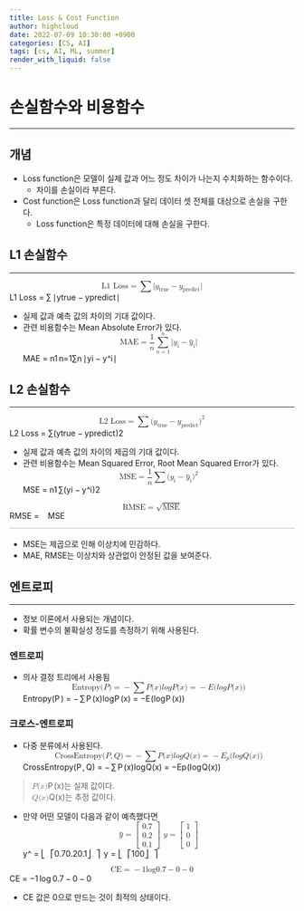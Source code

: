 ```yaml
---
title: Loss & Cost Function
author: highcloud
date: 2022-07-09 10:30:00 +0900
categories: [CS, AI]
tags: [cs, AI, ML, summer]
render_with_liquid: false
---
```


<h1 id="손실함수와-비용함수">손실함수와 비용함수</h1>
<hr>
<h2 id="개념">개념</h2>
<ul>
<li>Loss function은 모델이 실제 값과 어느 정도 차이가 나는지 수치화하는 함수이다.
<ul>
<li>차이를 손실이라 부른다.</li>
</ul>
</li>
<li>Cost function은 Loss function과 달리 데이터 셋 전체를 대상으로 손실을 구한다.
<ul>
<li>Loss function은 특정 데이터에 대해 손실을 구한다.</li>
</ul>
</li>
</ul>
<h2 id="l1-손실함수">L1 손실함수</h2>
<hr>
<p><span class="katex--display"><span class="katex-display"><span class="katex"><span class="katex-mathml"><math xmlns="http://www.w3.org/1998/Math/MathML" display="block"><semantics><mrow><mtext>L1&nbsp;Loss</mtext><mo>=</mo><mo>∑</mo><mi mathvariant="normal">∣</mi><msub><mi>y</mi><mtext>true</mtext></msub><mo>−</mo><msub><mi>y</mi><mtext>predict</mtext></msub><mi mathvariant="normal">∣</mi></mrow><annotation encoding="application/x-tex">
\text{L1 Loss} = \sum |y_\text{true}-y_\text{predict}|
</annotation></semantics></math></span><span class="katex-html" aria-hidden="true"><span class="base"><span class="strut" style="height: 0.68333em; vertical-align: 0em;"></span><span class="mord text"><span class="mord">L1&nbsp;Loss</span></span><span class="mspace" style="margin-right: 0.277778em;"></span><span class="mrel">=</span><span class="mspace" style="margin-right: 0.277778em;"></span></span><span class="base"><span class="strut" style="height: 1.60001em; vertical-align: -0.55001em;"></span><span class="mop op-symbol large-op" style="position: relative; top: -5e-06em;">∑</span><span class="mspace" style="margin-right: 0.166667em;"></span><span class="mord">∣</span><span class="mord"><span class="mord mathnormal" style="margin-right: 0.03588em;">y</span><span class="msupsub"><span class="vlist-t vlist-t2"><span class="vlist-r"><span class="vlist" style="height: 0.280556em;"><span class="" style="top: -2.55em; margin-left: -0.03588em; margin-right: 0.05em;"><span class="pstrut" style="height: 2.7em;"></span><span class="sizing reset-size6 size3 mtight"><span class="mord text mtight"><span class="mord mtight">true</span></span></span></span></span><span class="vlist-s">​</span></span><span class="vlist-r"><span class="vlist" style="height: 0.15em;"><span class=""></span></span></span></span></span></span><span class="mspace" style="margin-right: 0.222222em;"></span><span class="mbin">−</span><span class="mspace" style="margin-right: 0.222222em;"></span></span><span class="base"><span class="strut" style="height: 1.03611em; vertical-align: -0.286108em;"></span><span class="mord"><span class="mord mathnormal" style="margin-right: 0.03588em;">y</span><span class="msupsub"><span class="vlist-t vlist-t2"><span class="vlist-r"><span class="vlist" style="height: 0.336108em;"><span class="" style="top: -2.55em; margin-left: -0.03588em; margin-right: 0.05em;"><span class="pstrut" style="height: 2.7em;"></span><span class="sizing reset-size6 size3 mtight"><span class="mord text mtight"><span class="mord mtight">predict</span></span></span></span></span><span class="vlist-s">​</span></span><span class="vlist-r"><span class="vlist" style="height: 0.286108em;"><span class=""></span></span></span></span></span></span><span class="mord">∣</span></span></span></span></span></span></p>
<ul>
<li>실제 값과 예측 값의 차이의 기대 값이다.</li>
<li>관련 비용함수는 Mean Absolute Error가 있다.<br>
<span class="katex--display"><span class="katex-display"><span class="katex"><span class="katex-mathml"><math xmlns="http://www.w3.org/1998/Math/MathML" display="block"><semantics><mrow><mtext>MAE</mtext><mo>=</mo><mfrac><mn>1</mn><mi>n</mi></mfrac><munderover><mo>∑</mo><mrow><mi>n</mi><mo>=</mo><mn>1</mn></mrow><mi>n</mi></munderover><mi mathvariant="normal">∣</mi><msub><mi>y</mi><mtext>i</mtext></msub><mo>−</mo><msub><mover accent="true"><mi>y</mi><mo>^</mo></mover><mtext>i</mtext></msub><mi mathvariant="normal">∣</mi></mrow><annotation encoding="application/x-tex">
\text{MAE} = {1\over n} \sum_{n=1}^n |y_\text{i}- \hat y_\text{i}|
</annotation></semantics></math></span><span class="katex-html" aria-hidden="true"><span class="base"><span class="strut" style="height: 0.68333em; vertical-align: 0em;"></span><span class="mord text"><span class="mord">MAE</span></span><span class="mspace" style="margin-right: 0.277778em;"></span><span class="mrel">=</span><span class="mspace" style="margin-right: 0.277778em;"></span></span><span class="base"><span class="strut" style="height: 2.91851em; vertical-align: -1.26711em;"></span><span class="mord"><span class="mord"><span class="mopen nulldelimiter"></span><span class="mfrac"><span class="vlist-t vlist-t2"><span class="vlist-r"><span class="vlist" style="height: 1.32144em;"><span class="" style="top: -2.314em;"><span class="pstrut" style="height: 3em;"></span><span class="mord"><span class="mord mathnormal">n</span></span></span><span class="" style="top: -3.23em;"><span class="pstrut" style="height: 3em;"></span><span class="frac-line" style="border-bottom-width: 0.04em;"></span></span><span class="" style="top: -3.677em;"><span class="pstrut" style="height: 3em;"></span><span class="mord"><span class="mord">1</span></span></span></span><span class="vlist-s">​</span></span><span class="vlist-r"><span class="vlist" style="height: 0.686em;"><span class=""></span></span></span></span></span><span class="mclose nulldelimiter"></span></span></span><span class="mspace" style="margin-right: 0.166667em;"></span><span class="mop op-limits"><span class="vlist-t vlist-t2"><span class="vlist-r"><span class="vlist" style="height: 1.6514em;"><span class="" style="top: -1.88289em; margin-left: 0em;"><span class="pstrut" style="height: 3.05em;"></span><span class="sizing reset-size6 size3 mtight"><span class="mord mtight"><span class="mord mathnormal mtight">n</span><span class="mrel mtight">=</span><span class="mord mtight">1</span></span></span></span><span class="" style="top: -3.05001em;"><span class="pstrut" style="height: 3.05em;"></span><span class=""><span class="mop op-symbol large-op">∑</span></span></span><span class="" style="top: -4.30001em; margin-left: 0em;"><span class="pstrut" style="height: 3.05em;"></span><span class="sizing reset-size6 size3 mtight"><span class="mord mathnormal mtight">n</span></span></span></span><span class="vlist-s">​</span></span><span class="vlist-r"><span class="vlist" style="height: 1.26711em;"><span class=""></span></span></span></span></span><span class="mspace" style="margin-right: 0.166667em;"></span><span class="mord">∣</span><span class="mord"><span class="mord mathnormal" style="margin-right: 0.03588em;">y</span><span class="msupsub"><span class="vlist-t vlist-t2"><span class="vlist-r"><span class="vlist" style="height: 0.317502em;"><span class="" style="top: -2.55em; margin-left: -0.03588em; margin-right: 0.05em;"><span class="pstrut" style="height: 2.7em;"></span><span class="sizing reset-size6 size3 mtight"><span class="mord text mtight"><span class="mord mtight">i</span></span></span></span></span><span class="vlist-s">​</span></span><span class="vlist-r"><span class="vlist" style="height: 0.15em;"><span class=""></span></span></span></span></span></span><span class="mspace" style="margin-right: 0.222222em;"></span><span class="mbin">−</span><span class="mspace" style="margin-right: 0.222222em;"></span></span><span class="base"><span class="strut" style="height: 1em; vertical-align: -0.25em;"></span><span class="mord"><span class="mord accent"><span class="vlist-t vlist-t2"><span class="vlist-r"><span class="vlist" style="height: 0.69444em;"><span class="" style="top: -3em;"><span class="pstrut" style="height: 3em;"></span><span class="mord mathnormal" style="margin-right: 0.03588em;">y</span></span><span class="" style="top: -3em;"><span class="pstrut" style="height: 3em;"></span><span class="accent-body" style="left: -0.19444em;"><span class="mord">^</span></span></span></span><span class="vlist-s">​</span></span><span class="vlist-r"><span class="vlist" style="height: 0.19444em;"><span class=""></span></span></span></span></span><span class="msupsub"><span class="vlist-t vlist-t2"><span class="vlist-r"><span class="vlist" style="height: 0.317502em;"><span class="" style="top: -2.55em; margin-left: -0.03588em; margin-right: 0.05em;"><span class="pstrut" style="height: 2.7em;"></span><span class="sizing reset-size6 size3 mtight"><span class="mord text mtight"><span class="mord mtight">i</span></span></span></span></span><span class="vlist-s">​</span></span><span class="vlist-r"><span class="vlist" style="height: 0.15em;"><span class=""></span></span></span></span></span></span><span class="mord">∣</span></span></span></span></span></span></li>
</ul>
<h2 id="l2-손실함수">L2 손실함수</h2>
<hr>
<p><span class="katex--display"><span class="katex-display"><span class="katex"><span class="katex-mathml"><math xmlns="http://www.w3.org/1998/Math/MathML" display="block"><semantics><mrow><mtext>L2&nbsp;Loss</mtext><mo>=</mo><mo>∑</mo><mo stretchy="false">(</mo><msub><mi>y</mi><mtext>true</mtext></msub><mo>−</mo><msub><mi>y</mi><mtext>predict</mtext></msub><msup><mo stretchy="false">)</mo><mn>2</mn></msup></mrow><annotation encoding="application/x-tex">
\text{L2 Loss} = \sum (y_\text{true}-y_\text{predict})^2
</annotation></semantics></math></span><span class="katex-html" aria-hidden="true"><span class="base"><span class="strut" style="height: 0.68333em; vertical-align: 0em;"></span><span class="mord text"><span class="mord">L2&nbsp;Loss</span></span><span class="mspace" style="margin-right: 0.277778em;"></span><span class="mrel">=</span><span class="mspace" style="margin-right: 0.277778em;"></span></span><span class="base"><span class="strut" style="height: 1.60001em; vertical-align: -0.55001em;"></span><span class="mop op-symbol large-op" style="position: relative; top: -5e-06em;">∑</span><span class="mopen">(</span><span class="mord"><span class="mord mathnormal" style="margin-right: 0.03588em;">y</span><span class="msupsub"><span class="vlist-t vlist-t2"><span class="vlist-r"><span class="vlist" style="height: 0.280556em;"><span class="" style="top: -2.55em; margin-left: -0.03588em; margin-right: 0.05em;"><span class="pstrut" style="height: 2.7em;"></span><span class="sizing reset-size6 size3 mtight"><span class="mord text mtight"><span class="mord mtight">true</span></span></span></span></span><span class="vlist-s">​</span></span><span class="vlist-r"><span class="vlist" style="height: 0.15em;"><span class=""></span></span></span></span></span></span><span class="mspace" style="margin-right: 0.222222em;"></span><span class="mbin">−</span><span class="mspace" style="margin-right: 0.222222em;"></span></span><span class="base"><span class="strut" style="height: 1.15022em; vertical-align: -0.286108em;"></span><span class="mord"><span class="mord mathnormal" style="margin-right: 0.03588em;">y</span><span class="msupsub"><span class="vlist-t vlist-t2"><span class="vlist-r"><span class="vlist" style="height: 0.336108em;"><span class="" style="top: -2.55em; margin-left: -0.03588em; margin-right: 0.05em;"><span class="pstrut" style="height: 2.7em;"></span><span class="sizing reset-size6 size3 mtight"><span class="mord text mtight"><span class="mord mtight">predict</span></span></span></span></span><span class="vlist-s">​</span></span><span class="vlist-r"><span class="vlist" style="height: 0.286108em;"><span class=""></span></span></span></span></span></span><span class="mclose"><span class="mclose">)</span><span class="msupsub"><span class="vlist-t"><span class="vlist-r"><span class="vlist" style="height: 0.864108em;"><span class="" style="top: -3.113em; margin-right: 0.05em;"><span class="pstrut" style="height: 2.7em;"></span><span class="sizing reset-size6 size3 mtight"><span class="mord mtight">2</span></span></span></span></span></span></span></span></span></span></span></span></span></p>
<ul>
<li>실제 값과 예측 값의 차이의 제곱의 기대 값이다.</li>
<li>관련 비용함수는 Mean Squared Error, Root Mean Squared Error가 있다.<br>
<span class="katex--display"><span class="katex-display"><span class="katex"><span class="katex-mathml"><math xmlns="http://www.w3.org/1998/Math/MathML" display="block"><semantics><mrow><mtext>MSE</mtext><mo>=</mo><mfrac><mn>1</mn><mi>n</mi></mfrac><mo>∑</mo><mo stretchy="false">(</mo><msub><mi>y</mi><mtext>i</mtext></msub><mo>−</mo><msub><mover accent="true"><mi>y</mi><mo>^</mo></mover><mtext>i</mtext></msub><msup><mo stretchy="false">)</mo><mn>2</mn></msup></mrow><annotation encoding="application/x-tex">
\text{MSE} = {1\over n} \sum (y_\text{i}-\hat y_\text{i})^2
</annotation></semantics></math></span><span class="katex-html" aria-hidden="true"><span class="base"><span class="strut" style="height: 0.68333em; vertical-align: 0em;"></span><span class="mord text"><span class="mord">MSE</span></span><span class="mspace" style="margin-right: 0.277778em;"></span><span class="mrel">=</span><span class="mspace" style="margin-right: 0.277778em;"></span></span><span class="base"><span class="strut" style="height: 2.00744em; vertical-align: -0.686em;"></span><span class="mord"><span class="mord"><span class="mopen nulldelimiter"></span><span class="mfrac"><span class="vlist-t vlist-t2"><span class="vlist-r"><span class="vlist" style="height: 1.32144em;"><span class="" style="top: -2.314em;"><span class="pstrut" style="height: 3em;"></span><span class="mord"><span class="mord mathnormal">n</span></span></span><span class="" style="top: -3.23em;"><span class="pstrut" style="height: 3em;"></span><span class="frac-line" style="border-bottom-width: 0.04em;"></span></span><span class="" style="top: -3.677em;"><span class="pstrut" style="height: 3em;"></span><span class="mord"><span class="mord">1</span></span></span></span><span class="vlist-s">​</span></span><span class="vlist-r"><span class="vlist" style="height: 0.686em;"><span class=""></span></span></span></span></span><span class="mclose nulldelimiter"></span></span></span><span class="mspace" style="margin-right: 0.166667em;"></span><span class="mop op-symbol large-op" style="position: relative; top: -5e-06em;">∑</span><span class="mopen">(</span><span class="mord"><span class="mord mathnormal" style="margin-right: 0.03588em;">y</span><span class="msupsub"><span class="vlist-t vlist-t2"><span class="vlist-r"><span class="vlist" style="height: 0.317502em;"><span class="" style="top: -2.55em; margin-left: -0.03588em; margin-right: 0.05em;"><span class="pstrut" style="height: 2.7em;"></span><span class="sizing reset-size6 size3 mtight"><span class="mord text mtight"><span class="mord mtight">i</span></span></span></span></span><span class="vlist-s">​</span></span><span class="vlist-r"><span class="vlist" style="height: 0.15em;"><span class=""></span></span></span></span></span></span><span class="mspace" style="margin-right: 0.222222em;"></span><span class="mbin">−</span><span class="mspace" style="margin-right: 0.222222em;"></span></span><span class="base"><span class="strut" style="height: 1.11411em; vertical-align: -0.25em;"></span><span class="mord"><span class="mord accent"><span class="vlist-t vlist-t2"><span class="vlist-r"><span class="vlist" style="height: 0.69444em;"><span class="" style="top: -3em;"><span class="pstrut" style="height: 3em;"></span><span class="mord mathnormal" style="margin-right: 0.03588em;">y</span></span><span class="" style="top: -3em;"><span class="pstrut" style="height: 3em;"></span><span class="accent-body" style="left: -0.19444em;"><span class="mord">^</span></span></span></span><span class="vlist-s">​</span></span><span class="vlist-r"><span class="vlist" style="height: 0.19444em;"><span class=""></span></span></span></span></span><span class="msupsub"><span class="vlist-t vlist-t2"><span class="vlist-r"><span class="vlist" style="height: 0.317502em;"><span class="" style="top: -2.55em; margin-left: -0.03588em; margin-right: 0.05em;"><span class="pstrut" style="height: 2.7em;"></span><span class="sizing reset-size6 size3 mtight"><span class="mord text mtight"><span class="mord mtight">i</span></span></span></span></span><span class="vlist-s">​</span></span><span class="vlist-r"><span class="vlist" style="height: 0.15em;"><span class=""></span></span></span></span></span></span><span class="mclose"><span class="mclose">)</span><span class="msupsub"><span class="vlist-t"><span class="vlist-r"><span class="vlist" style="height: 0.864108em;"><span class="" style="top: -3.113em; margin-right: 0.05em;"><span class="pstrut" style="height: 2.7em;"></span><span class="sizing reset-size6 size3 mtight"><span class="mord mtight">2</span></span></span></span></span></span></span></span></span></span></span></span></span></li>
</ul>
<p><span class="katex--display"><span class="katex-display"><span class="katex"><span class="katex-mathml"><math xmlns="http://www.w3.org/1998/Math/MathML" display="block"><semantics><mrow><mtext>RMSE</mtext><mo>=</mo><msqrt><mtext>MSE</mtext></msqrt></mrow><annotation encoding="application/x-tex">
\text{RMSE} = \sqrt \text{MSE}
</annotation></semantics></math></span><span class="katex-html" aria-hidden="true"><span class="base"><span class="strut" style="height: 0.68333em; vertical-align: 0em;"></span><span class="mord text"><span class="mord">RMSE</span></span><span class="mspace" style="margin-right: 0.277778em;"></span><span class="mrel">=</span><span class="mspace" style="margin-right: 0.277778em;"></span></span><span class="base"><span class="strut" style="height: 1.04em; vertical-align: -0.06446em;"></span><span class="mord sqrt"><span class="vlist-t vlist-t2"><span class="vlist-r"><span class="vlist" style="height: 0.97554em;"><span class="svg-align" style="top: -3em;"><span class="pstrut" style="height: 3em;"></span><span class="mord text" style="padding-left: 0.833em;"><span class="mord">MSE</span></span></span><span class="" style="top: -2.93554em;"><span class="pstrut" style="height: 3em;"></span><span class="hide-tail" style="min-width: 0.853em; height: 1.08em;"><svg width="400em" height="1.08em" viewBox="0 0 400000 1080" preserveAspectRatio="xMinYMin slice"><path d="M95,702
c-2.7,0,-7.17,-2.7,-13.5,-8c-5.8,-5.3,-9.5,-10,-9.5,-14
c0,-2,0.3,-3.3,1,-4c1.3,-2.7,23.83,-20.7,67.5,-54
c44.2,-33.3,65.8,-50.3,66.5,-51c1.3,-1.3,3,-2,5,-2c4.7,0,8.7,3.3,12,10
s173,378,173,378c0.7,0,35.3,-71,104,-213c68.7,-142,137.5,-285,206.5,-429
c69,-144,104.5,-217.7,106.5,-221
l0 -0
c5.3,-9.3,12,-14,20,-14
H400000v40H845.2724
s-225.272,467,-225.272,467s-235,486,-235,486c-2.7,4.7,-9,7,-19,7
c-6,0,-10,-1,-12,-3s-194,-422,-194,-422s-65,47,-65,47z
M834 80h400000v40h-400000z"></path></svg></span></span></span><span class="vlist-s">​</span></span><span class="vlist-r"><span class="vlist" style="height: 0.06446em;"><span class=""></span></span></span></span></span></span></span></span></span></span></p>
<ul>
<li>MSE는 제곱으로 인해 이상치에 민감하다.</li>
<li>MAE, RMSE는 이상치와 상관없이 안정된 값을 보여준다.</li>
</ul>
<h2 id="엔트로피">엔트로피</h2>
<hr>
<ul>
<li>정보 이론에서 사용되는 개념이다.</li>
<li>확률 변수의 불확실성 정도를 측정하기 위해 사용된다.</li>
</ul>
<h3 id="엔트로피-1">엔트로피</h3>
<ul>
<li>의사 결정 트리에서 사용됨<br>
<span class="katex--display"><span class="katex-display"><span class="katex"><span class="katex-mathml"><math xmlns="http://www.w3.org/1998/Math/MathML" display="block"><semantics><mrow><mtext>Entropy</mtext><mo stretchy="false">(</mo><mi>P</mi><mo stretchy="false">)</mo><mo>=</mo><mo>−</mo><mo>∑</mo><mi>P</mi><mo stretchy="false">(</mo><mi>x</mi><mo stretchy="false">)</mo><mi>l</mi><mi>o</mi><mi>g</mi><mi>P</mi><mo stretchy="false">(</mo><mi>x</mi><mo stretchy="false">)</mo><mo>=</mo><mo>−</mo><mi>E</mi><mo stretchy="false">(</mo><mi>l</mi><mi>o</mi><mi>g</mi><mi>P</mi><mo stretchy="false">(</mo><mi>x</mi><mo stretchy="false">)</mo><mo stretchy="false">)</mo></mrow><annotation encoding="application/x-tex">
\text{Entropy}(P) = - \sum P(x)log P(x) = -E(logP(x))
</annotation></semantics></math></span><span class="katex-html" aria-hidden="true"><span class="base"><span class="strut" style="height: 1em; vertical-align: -0.25em;"></span><span class="mord text"><span class="mord">Entropy</span></span><span class="mopen">(</span><span class="mord mathnormal" style="margin-right: 0.13889em;">P</span><span class="mclose">)</span><span class="mspace" style="margin-right: 0.277778em;"></span><span class="mrel">=</span><span class="mspace" style="margin-right: 0.277778em;"></span></span><span class="base"><span class="strut" style="height: 1.60001em; vertical-align: -0.55001em;"></span><span class="mord">−</span><span class="mspace" style="margin-right: 0.166667em;"></span><span class="mop op-symbol large-op" style="position: relative; top: -5e-06em;">∑</span><span class="mspace" style="margin-right: 0.166667em;"></span><span class="mord mathnormal" style="margin-right: 0.13889em;">P</span><span class="mopen">(</span><span class="mord mathnormal">x</span><span class="mclose">)</span><span class="mord mathnormal" style="margin-right: 0.01968em;">l</span><span class="mord mathnormal">o</span><span class="mord mathnormal" style="margin-right: 0.03588em;">g</span><span class="mord mathnormal" style="margin-right: 0.13889em;">P</span><span class="mopen">(</span><span class="mord mathnormal">x</span><span class="mclose">)</span><span class="mspace" style="margin-right: 0.277778em;"></span><span class="mrel">=</span><span class="mspace" style="margin-right: 0.277778em;"></span></span><span class="base"><span class="strut" style="height: 1em; vertical-align: -0.25em;"></span><span class="mord">−</span><span class="mord mathnormal" style="margin-right: 0.05764em;">E</span><span class="mopen">(</span><span class="mord mathnormal" style="margin-right: 0.01968em;">l</span><span class="mord mathnormal">o</span><span class="mord mathnormal" style="margin-right: 0.03588em;">g</span><span class="mord mathnormal" style="margin-right: 0.13889em;">P</span><span class="mopen">(</span><span class="mord mathnormal">x</span><span class="mclose">))</span></span></span></span></span></span></li>
</ul>
<h3 id="크로스-엔트로피">크로스-엔트로피</h3>
<ul>
<li>다중 분류에서 사용된다.<br>
<span class="katex--display"><span class="katex-display"><span class="katex"><span class="katex-mathml"><math xmlns="http://www.w3.org/1998/Math/MathML" display="block"><semantics><mrow><mtext>CrossEntropy</mtext><mo stretchy="false">(</mo><mi>P</mi><mo separator="true">,</mo><mi>Q</mi><mo stretchy="false">)</mo><mo>=</mo><mo>−</mo><mo>∑</mo><mi>P</mi><mo stretchy="false">(</mo><mi>x</mi><mo stretchy="false">)</mo><mi>l</mi><mi>o</mi><mi>g</mi><mi>Q</mi><mo stretchy="false">(</mo><mi>x</mi><mo stretchy="false">)</mo><mo>=</mo><mo>−</mo><msub><mi>E</mi><mi>p</mi></msub><mo stretchy="false">(</mo><mi>l</mi><mi>o</mi><mi>g</mi><mi>Q</mi><mo stretchy="false">(</mo><mi>x</mi><mo stretchy="false">)</mo><mo stretchy="false">)</mo></mrow><annotation encoding="application/x-tex">
\text{CrossEntropy}(P,Q) = -\sum P(x)logQ(x) = -E_p(logQ(x))
</annotation></semantics></math></span><span class="katex-html" aria-hidden="true"><span class="base"><span class="strut" style="height: 1em; vertical-align: -0.25em;"></span><span class="mord text"><span class="mord">CrossEntropy</span></span><span class="mopen">(</span><span class="mord mathnormal" style="margin-right: 0.13889em;">P</span><span class="mpunct">,</span><span class="mspace" style="margin-right: 0.166667em;"></span><span class="mord mathnormal">Q</span><span class="mclose">)</span><span class="mspace" style="margin-right: 0.277778em;"></span><span class="mrel">=</span><span class="mspace" style="margin-right: 0.277778em;"></span></span><span class="base"><span class="strut" style="height: 1.60001em; vertical-align: -0.55001em;"></span><span class="mord">−</span><span class="mspace" style="margin-right: 0.166667em;"></span><span class="mop op-symbol large-op" style="position: relative; top: -5e-06em;">∑</span><span class="mspace" style="margin-right: 0.166667em;"></span><span class="mord mathnormal" style="margin-right: 0.13889em;">P</span><span class="mopen">(</span><span class="mord mathnormal">x</span><span class="mclose">)</span><span class="mord mathnormal" style="margin-right: 0.01968em;">l</span><span class="mord mathnormal">o</span><span class="mord mathnormal" style="margin-right: 0.03588em;">g</span><span class="mord mathnormal">Q</span><span class="mopen">(</span><span class="mord mathnormal">x</span><span class="mclose">)</span><span class="mspace" style="margin-right: 0.277778em;"></span><span class="mrel">=</span><span class="mspace" style="margin-right: 0.277778em;"></span></span><span class="base"><span class="strut" style="height: 1.03611em; vertical-align: -0.286108em;"></span><span class="mord">−</span><span class="mord"><span class="mord mathnormal" style="margin-right: 0.05764em;">E</span><span class="msupsub"><span class="vlist-t vlist-t2"><span class="vlist-r"><span class="vlist" style="height: 0.151392em;"><span class="" style="top: -2.55em; margin-left: -0.05764em; margin-right: 0.05em;"><span class="pstrut" style="height: 2.7em;"></span><span class="sizing reset-size6 size3 mtight"><span class="mord mathnormal mtight">p</span></span></span></span><span class="vlist-s">​</span></span><span class="vlist-r"><span class="vlist" style="height: 0.286108em;"><span class=""></span></span></span></span></span></span><span class="mopen">(</span><span class="mord mathnormal" style="margin-right: 0.01968em;">l</span><span class="mord mathnormal">o</span><span class="mord mathnormal" style="margin-right: 0.03588em;">g</span><span class="mord mathnormal">Q</span><span class="mopen">(</span><span class="mord mathnormal">x</span><span class="mclose">))</span></span></span></span></span></span></li>
</ul>
<blockquote>
<p><span class="katex--inline"><span class="katex"><span class="katex-mathml"><math xmlns="http://www.w3.org/1998/Math/MathML"><semantics><mrow><mi>P</mi><mo stretchy="false">(</mo><mi>x</mi><mo stretchy="false">)</mo></mrow><annotation encoding="application/x-tex">P(x)</annotation></semantics></math></span><span class="katex-html" aria-hidden="true"><span class="base"><span class="strut" style="height: 1em; vertical-align: -0.25em;"></span><span class="mord mathnormal" style="margin-right: 0.13889em;">P</span><span class="mopen">(</span><span class="mord mathnormal">x</span><span class="mclose">)</span></span></span></span></span>는 실제 값이다.<br>
<span class="katex--inline"><span class="katex"><span class="katex-mathml"><math xmlns="http://www.w3.org/1998/Math/MathML"><semantics><mrow><mi>Q</mi><mo stretchy="false">(</mo><mi>x</mi><mo stretchy="false">)</mo></mrow><annotation encoding="application/x-tex">Q(x)</annotation></semantics></math></span><span class="katex-html" aria-hidden="true"><span class="base"><span class="strut" style="height: 1em; vertical-align: -0.25em;"></span><span class="mord mathnormal">Q</span><span class="mopen">(</span><span class="mord mathnormal">x</span><span class="mclose">)</span></span></span></span></span>는 추정 값이다.</p>
</blockquote>
<ul>
<li>만약 어떤 모델이 다음과 같이 예측했다면<br>
<span class="katex--display"><span class="katex-display"><span class="katex"><span class="katex-mathml"><math xmlns="http://www.w3.org/1998/Math/MathML" display="block"><semantics><mrow><mover accent="true"><mi>y</mi><mo>^</mo></mover><mo>=</mo><mrow><mo fence="true">[</mo><mtable rowspacing="0.1600em" columnalign="center" columnspacing="1em"><mtr><mtd><mstyle scriptlevel="0" displaystyle="false"><mn>0.7</mn></mstyle></mtd></mtr><mtr><mtd><mstyle scriptlevel="0" displaystyle="false"><mn>0.2</mn></mstyle></mtd></mtr><mtr><mtd><mstyle scriptlevel="0" displaystyle="false"><mn>0.1</mn></mstyle></mtd></mtr></mtable><mo fence="true">]</mo></mrow><mtext>&nbsp;</mtext><mi>y</mi><mo>=</mo><mrow><mo fence="true">[</mo><mtable rowspacing="0.1600em" columnalign="center" columnspacing="1em"><mtr><mtd><mstyle scriptlevel="0" displaystyle="false"><mn>1</mn></mstyle></mtd></mtr><mtr><mtd><mstyle scriptlevel="0" displaystyle="false"><mn>0</mn></mstyle></mtd></mtr><mtr><mtd><mstyle scriptlevel="0" displaystyle="false"><mn>0</mn></mstyle></mtd></mtr></mtable><mo fence="true">]</mo></mrow></mrow><annotation encoding="application/x-tex">
\hat y = \begin{bmatrix} 0.7 \\ 0.2 \\ 0.1
\end{bmatrix} \ 
y = \begin{bmatrix} 1 \\ 0 \\ 0
\end{bmatrix}
</annotation></semantics></math></span><span class="katex-html" aria-hidden="true"><span class="base"><span class="strut" style="height: 0.88888em; vertical-align: -0.19444em;"></span><span class="mord accent"><span class="vlist-t vlist-t2"><span class="vlist-r"><span class="vlist" style="height: 0.69444em;"><span class="" style="top: -3em;"><span class="pstrut" style="height: 3em;"></span><span class="mord mathnormal" style="margin-right: 0.03588em;">y</span></span><span class="" style="top: -3em;"><span class="pstrut" style="height: 3em;"></span><span class="accent-body" style="left: -0.19444em;"><span class="mord">^</span></span></span></span><span class="vlist-s">​</span></span><span class="vlist-r"><span class="vlist" style="height: 0.19444em;"><span class=""></span></span></span></span></span><span class="mspace" style="margin-right: 0.277778em;"></span><span class="mrel">=</span><span class="mspace" style="margin-right: 0.277778em;"></span></span><span class="base"><span class="strut" style="height: 3.60004em; vertical-align: -1.55002em;"></span><span class="minner"><span class="mopen"><span class="delimsizing mult"><span class="vlist-t vlist-t2"><span class="vlist-r"><span class="vlist" style="height: 2.05002em;"><span class="" style="top: -2.25em;"><span class="pstrut" style="height: 3.155em;"></span><span class="delimsizinginner delim-size4"><span class="">⎣</span></span></span><span class="" style="top: -3.397em;"><span class="pstrut" style="height: 3.155em;"></span><span class="" style="height: 0.016em; width: 0.667em;"><svg width="0.667em" height="0.016em" style="width:0.667em" viewBox="0 0 667 16" preserveAspectRatio="xMinYMin"><path d="M319 0 H403 V16 H319z M319 0 H403 V16 H319z"></path></svg></span></span><span class="" style="top: -4.05002em;"><span class="pstrut" style="height: 3.155em;"></span><span class="delimsizinginner delim-size4"><span class="">⎡</span></span></span></span><span class="vlist-s">​</span></span><span class="vlist-r"><span class="vlist" style="height: 1.55002em;"><span class=""></span></span></span></span></span></span><span class="mord"><span class="mtable"><span class="col-align-c"><span class="vlist-t vlist-t2"><span class="vlist-r"><span class="vlist" style="height: 2.05em;"><span class="" style="top: -4.21em;"><span class="pstrut" style="height: 3em;"></span><span class="mord"><span class="mord">0.7</span></span></span><span class="" style="top: -3.01em;"><span class="pstrut" style="height: 3em;"></span><span class="mord"><span class="mord">0.2</span></span></span><span class="" style="top: -1.81em;"><span class="pstrut" style="height: 3em;"></span><span class="mord"><span class="mord">0.1</span></span></span></span><span class="vlist-s">​</span></span><span class="vlist-r"><span class="vlist" style="height: 1.55em;"><span class=""></span></span></span></span></span></span></span><span class="mclose"><span class="delimsizing mult"><span class="vlist-t vlist-t2"><span class="vlist-r"><span class="vlist" style="height: 2.05002em;"><span class="" style="top: -2.25em;"><span class="pstrut" style="height: 3.155em;"></span><span class="delimsizinginner delim-size4"><span class="">⎦</span></span></span><span class="" style="top: -3.397em;"><span class="pstrut" style="height: 3.155em;"></span><span class="" style="height: 0.016em; width: 0.667em;"><svg width="0.667em" height="0.016em" style="width:0.667em" viewBox="0 0 667 16" preserveAspectRatio="xMinYMin"><path d="M263 0 H347 V16 H263z M263 0 H347 V16 H263z"></path></svg></span></span><span class="" style="top: -4.05002em;"><span class="pstrut" style="height: 3.155em;"></span><span class="delimsizinginner delim-size4"><span class="">⎤</span></span></span></span><span class="vlist-s">​</span></span><span class="vlist-r"><span class="vlist" style="height: 1.55002em;"><span class=""></span></span></span></span></span></span></span><span class="mspace">&nbsp;</span><span class="mspace" style="margin-right: 0.166667em;"></span><span class="mord mathnormal" style="margin-right: 0.03588em;">y</span><span class="mspace" style="margin-right: 0.277778em;"></span><span class="mrel">=</span><span class="mspace" style="margin-right: 0.277778em;"></span></span><span class="base"><span class="strut" style="height: 3.60004em; vertical-align: -1.55002em;"></span><span class="minner"><span class="mopen"><span class="delimsizing mult"><span class="vlist-t vlist-t2"><span class="vlist-r"><span class="vlist" style="height: 2.05002em;"><span class="" style="top: -2.25em;"><span class="pstrut" style="height: 3.155em;"></span><span class="delimsizinginner delim-size4"><span class="">⎣</span></span></span><span class="" style="top: -3.397em;"><span class="pstrut" style="height: 3.155em;"></span><span class="" style="height: 0.016em; width: 0.667em;"><svg width="0.667em" height="0.016em" style="width:0.667em" viewBox="0 0 667 16" preserveAspectRatio="xMinYMin"><path d="M319 0 H403 V16 H319z M319 0 H403 V16 H319z"></path></svg></span></span><span class="" style="top: -4.05002em;"><span class="pstrut" style="height: 3.155em;"></span><span class="delimsizinginner delim-size4"><span class="">⎡</span></span></span></span><span class="vlist-s">​</span></span><span class="vlist-r"><span class="vlist" style="height: 1.55002em;"><span class=""></span></span></span></span></span></span><span class="mord"><span class="mtable"><span class="col-align-c"><span class="vlist-t vlist-t2"><span class="vlist-r"><span class="vlist" style="height: 2.05em;"><span class="" style="top: -4.21em;"><span class="pstrut" style="height: 3em;"></span><span class="mord"><span class="mord">1</span></span></span><span class="" style="top: -3.01em;"><span class="pstrut" style="height: 3em;"></span><span class="mord"><span class="mord">0</span></span></span><span class="" style="top: -1.81em;"><span class="pstrut" style="height: 3em;"></span><span class="mord"><span class="mord">0</span></span></span></span><span class="vlist-s">​</span></span><span class="vlist-r"><span class="vlist" style="height: 1.55em;"><span class=""></span></span></span></span></span></span></span><span class="mclose"><span class="delimsizing mult"><span class="vlist-t vlist-t2"><span class="vlist-r"><span class="vlist" style="height: 2.05002em;"><span class="" style="top: -2.25em;"><span class="pstrut" style="height: 3.155em;"></span><span class="delimsizinginner delim-size4"><span class="">⎦</span></span></span><span class="" style="top: -3.397em;"><span class="pstrut" style="height: 3.155em;"></span><span class="" style="height: 0.016em; width: 0.667em;"><svg width="0.667em" height="0.016em" style="width:0.667em" viewBox="0 0 667 16" preserveAspectRatio="xMinYMin"><path d="M263 0 H347 V16 H263z M263 0 H347 V16 H263z"></path></svg></span></span><span class="" style="top: -4.05002em;"><span class="pstrut" style="height: 3.155em;"></span><span class="delimsizinginner delim-size4"><span class="">⎤</span></span></span></span><span class="vlist-s">​</span></span><span class="vlist-r"><span class="vlist" style="height: 1.55002em;"><span class=""></span></span></span></span></span></span></span></span></span></span></span></span></li>
</ul>
<p><span class="katex--display"><span class="katex-display"><span class="katex"><span class="katex-mathml"><math xmlns="http://www.w3.org/1998/Math/MathML" display="block"><semantics><mrow><mtext>CE</mtext><mo>=</mo><mo>−</mo><mn>1</mn><mi>log</mi><mo>⁡</mo><mn>0.7</mn><mo>−</mo><mn>0</mn><mo>−</mo><mn>0</mn></mrow><annotation encoding="application/x-tex">
\text{CE} = -1\log0.7 - 0 - 0
</annotation></semantics></math></span><span class="katex-html" aria-hidden="true"><span class="base"><span class="strut" style="height: 0.68333em; vertical-align: 0em;"></span><span class="mord text"><span class="mord">CE</span></span><span class="mspace" style="margin-right: 0.277778em;"></span><span class="mrel">=</span><span class="mspace" style="margin-right: 0.277778em;"></span></span><span class="base"><span class="strut" style="height: 0.88888em; vertical-align: -0.19444em;"></span><span class="mord">−</span><span class="mord">1</span><span class="mspace" style="margin-right: 0.166667em;"></span><span class="mop">lo<span style="margin-right: 0.01389em;">g</span></span><span class="mspace" style="margin-right: 0.166667em;"></span><span class="mord">0.7</span><span class="mspace" style="margin-right: 0.222222em;"></span><span class="mbin">−</span><span class="mspace" style="margin-right: 0.222222em;"></span></span><span class="base"><span class="strut" style="height: 0.72777em; vertical-align: -0.08333em;"></span><span class="mord">0</span><span class="mspace" style="margin-right: 0.222222em;"></span><span class="mbin">−</span><span class="mspace" style="margin-right: 0.222222em;"></span></span><span class="base"><span class="strut" style="height: 0.64444em; vertical-align: 0em;"></span><span class="mord">0</span></span></span></span></span></span></p>
<ul>
<li>CE 값은  0으로 만드는 것이 최적의 상태이다.</li>
</ul>

